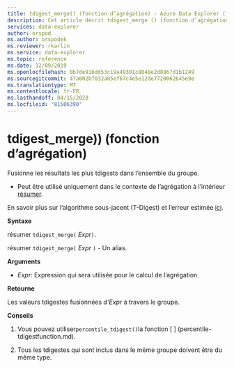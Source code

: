 ```yaml
---
title: tdigest_merge() (fonction d’agrégation) - Azure Data Explorer (fr) Microsoft Docs
description: Cet article décrit tdigest_merge () (fonction d’agrégation) dans Azure Data Explorer.
services: data-explorer
author: orspod
ms.author: orspodek
ms.reviewer: rkarlin
ms.service: data-explorer
ms.topic: reference
ms.date: 12/09/2019
ms.openlocfilehash: 0b7de916dd53c19a49301c8048e2d8867d1b1249
ms.sourcegitcommit: 47a002b7032a05ef67c4e5e12de7720062645e9e
ms.translationtype: MT
ms.contentlocale: fr-FR
ms.lasthandoff: 04/15/2020
ms.locfileid: "81506390"
---
```

# <a name="tdigest_merge-aggregation-function"></a>tdigest_merge)) (fonction d’agrégation)

Fusionne les résultats les plus tdigests dans l’ensemble du groupe. 

* Peut être utilisé uniquement dans le contexte de l’agrégation à l’intérieur [résumer](summarizeoperator.md).

En savoir plus sur l’algorithme sous-jacent (T-Digest) et l’erreur estimée [ici](percentiles-aggfunction.md#estimation-error-in-percentiles).

**Syntaxe**

résumer `tdigest_merge(` *Expr*`)`.

résumer `tdigest_merge(` *Expr* `)` - Un alias.

**Arguments**

* *Expr*: Expression qui sera utilisée pour le calcul de l’agrégation. 

**Retourne**

Les valeurs tdigestes fusionnées *d’Expr* à travers le groupe.
 

**Conseils**

1) Vous pouvez utiliser`percentile_tdigest()`la fonction [ ] (percentile-tdigestfunction.md).

2) Tous les tdigestes qui sont inclus dans le même groupe doivent être du même type.